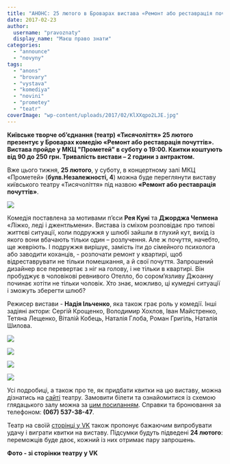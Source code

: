 ```yaml
---
title: "АНОНС: 25 лютого в Броварах вистава «Ремонт або реставрація почуттів»"
date: 2017-02-23
author: 
  username: "pravoznaty"
  display_name: "Маєш право знати"
categories: 
  - "announce"
  - "novyny"
tags: 
  - "anons"
  - "brovary"
  - "vystava"
  - "komediya"
  - "novini"
  - "prometey"
  - "teatr"
coverImage: "wp-content/uploads/2017/02/KlXXqpo2LJE.jpg"
---
```


**Київське творче об’єднання (театр) «Тисячоліття» 25 лютого презентує у Броварах комедію «Ремонт або реставрація почуттів». Вистава пройде у МКЦ "Прометей" в суботу о 19:00. Квитки коштують від 90 до 250 грн. Тривалість вистави – 2 години з антрактом.**

Вже цього тижня, **25 лютого**, у суботу, в концертному залі МКЦ «Прометей» (**булв.Незалежності, 4**) можна буде переглянути виставу київського театру «Тисячоліття» під назвою **«Ремонт або реставрація почуттів»**.

[![](https://mpz.brovary.org/wp-content/uploads/2017/02/HBHD9zq4iDg.jpg)](https://mpz.brovary.org/wp-content/uploads/2017/02/HBHD9zq4iDg.jpg)

Комедія поставлена за мотивами п’єси **Рея Куні** та **Джорджа Чепмена** «Ліжко, леді і джентльмени». Вистава із сміхом розповідає про типові життєві ситуації, коли подружжя у шлюбі зайшли в глухий кут, вихід із якого вони вбачають тільки один – розлучення. Але ж почуття, начебто, ще жевріють. І подружжя вирішує, замість іти до сімейного психолога або заводити коханців, - розпочати ремонт у квартирі, щоб відреставрувати не тільки помешкання, а й свої почуття. Запрошений дизайнер все перевертає з ніг на голову, і не тільки в квартирі. Він пробуджує в чоловікові ревнивого Отелло, бо сором’язливу Джоанну починає хотіти не тільки чоловік. Хто знає, можливо, ці кумедні ситуації і зможуть зберегти шлюб?

Режисер вистави - **Надія Ільченко**, яка також грає роль у комедії. Інші задіяні актори: Сергій Крощенко, Володимир Хохлов, Іван Майстренко, Тетяна Лещенко, Віталій Кобець, Наталія Глоба, Роман Григіль, Наталія Шилова.

![](https://mpz.brovary.org/wp-content/uploads/2017/02/FOM484yWVmg.jpg)

![](https://mpz.brovary.org/wp-content/uploads/2017/02/KlXXqpo2LJE.jpg)

![](https://mpz.brovary.org/wp-content/uploads/2017/02/SWLg4Y69WS4.jpg)

![](https://mpz.brovary.org/wp-content/uploads/2017/02/a09kw8Rc25s.jpg)

Усі подробиці, а також про те, як придбати квитки на цю виставу, можна дізнатись на [сайті](https://1000letie.com.ua/index.php/teatr/repertuar/269-remont-ili-restavratsiya-chuvstv) театру. Замовити білети та ознайомитися із схемою глядацького залу можна за [цим посиланням](https://arm.frontmanager.com.ua/PublicAPI/WidgetStep1.aspx?__uid=XPPPzsgRpyncPpfZp2mQSw&event=1122438396). Справки та бронювання за телефоном: **(067) 537-38-47**.

Театр на своїй [сторінці у VK](https://vk.com/teatr_1000letie?w=wall-94897642_678) також пропонує бажаючим випробувати удачу і виграти квитки на виставу. Підсумки будуть підведені **24 лютого**: переможців буде двоє, кожний із них отримає пару запрошень.

**Фото - зі сторінки театру у VK**
